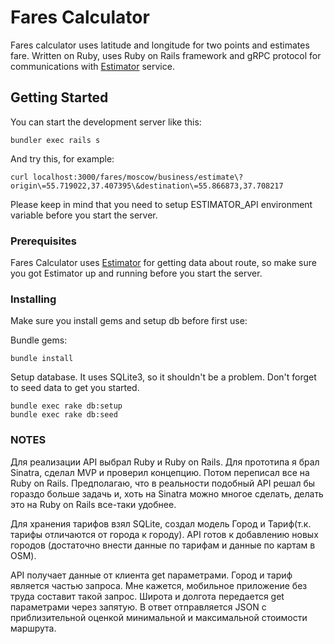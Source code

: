 # Fares Calculator

Fares calculator uses latitude and longitude for two points and estimates fare. Written on Ruby, uses Ruby on Rails framework and gRPC protocol for communications with [Estimator](https://github.com/roflomglol/estimator) service.

## Getting Started

You can start the development server like this:

```bundler exec rails s```

And try this, for example:

```curl localhost:3000/fares/moscow/business/estimate\?origin\=55.719022,37.407395\&destination\=55.866873,37.708217```

Please keep in mind that you need to setup ESTIMATOR_API environment variable before you start the server.

### Prerequisites

Fares Calculator uses [Estimator](https://github.com/roflomglol/estimator) for getting data about route, so make sure you got Estimator up and running before you start the server.

### Installing

Make sure you install gems and setup db before first use:

Bundle gems:
```
bundle install
```

Setup database. It uses SQLite3, so it shouldn't be a problem. Don't forget to seed data to get you started.

```
bundle exec rake db:setup
bundle exec rake db:seed
```

### NOTES

Для реализации API выбрал Ruby и Ruby on Rails. Для прототипа я брал Sinatra, сделал MVP и проверил концепцию. Потом переписал все на Ruby on Rails. Предполагаю, что в реальности подобный API решал бы гораздо больше задачь и, хоть на Sinatra можно многое сделать, делать это на Ruby on Rails все-таки удобнее.

Для хранения тарифов взял SQLite, создал модель Город и Тариф(т.к. тарифы отличаются от города к городу). API готов к добавлению новых городов (достаточно внести данные по тарифам и данные по картам в OSM).

API получает данные от клиента get параметрами. Город и тариф является частью запроса. Мне кажется, мобильное приложение без труда составит такой запрос. Широта и долгота передается get параметрами через запятую. В ответ отправляется JSON с приблизительной оценкой минимальной и максимальной стоимости маршрута.
